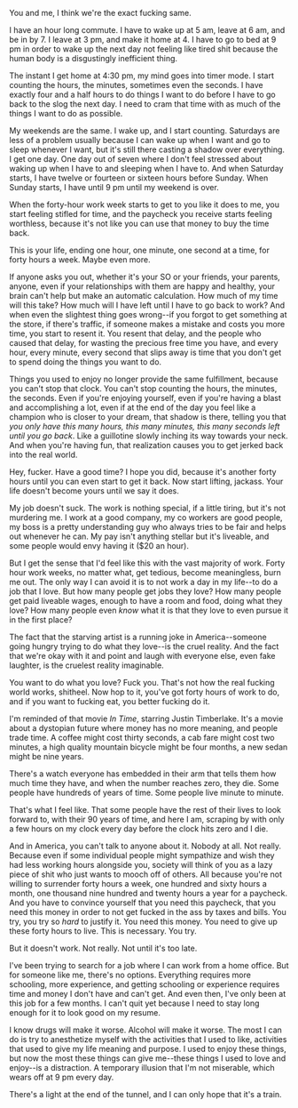  You and me, I think we're the exact fucking same.

I have an hour long commute. I have to wake up at 5 am, leave at 6 am, and be in by 7. I leave at 3 pm, and make it home at 4. I have to go to bed at 9 pm in order to wake up the next day not feeling like tired shit because the human body is a disgustingly inefficient thing.

The instant I get home at 4:30 pm, my mind goes into timer mode. I start counting the hours, the minutes, sometimes even the seconds. I have exactly four and a half hours to do things I want to do before I have to go back to the slog the next day. I need to cram that time with as much of the things I want to do as possible.

My weekends are the same. I wake up, and I start counting. Saturdays are less of a problem usually because I can wake up when I want and go to sleep whenever I want, but it's still there casting a shadow over everything. I get one day. One day out of seven where I don't feel stressed about waking up when I have to and sleeping when I have to. And when Saturday starts, I have twelve or fourteen or sixteen hours before Sunday. When Sunday starts, I have until 9 pm until my weekend is over.

When the forty-hour work week starts to get to you like it does to me, you start feeling stifled for time, and the paycheck you receive starts feeling worthless, because it's not like you can use that money to buy the time back. 

This is your life, ending one hour, one minute, one second at a time, for forty hours a week. Maybe even more.

If anyone asks you out, whether it's your SO or your friends, your parents, anyone, even if your relationships with them are happy and healthy, your brain can't help but make an automatic calculation. How much of my time will this take? How much will I have left until I have to go back to work? And when even the slightest thing goes wrong--if you forgot to get something at the store, if there's traffic, if someone makes a mistake and costs you more time, you start to resent it. You resent that delay, and the people who caused that delay, for wasting the precious free time you have, and every hour, every minute, every second that slips away is time that you don't get to spend doing the things you want to do.

Things you used to enjoy no longer provide the same fulfillment, because you can't stop that clock. You can't stop counting the hours, the minutes, the seconds. Even if you're enjoying yourself, even if you're having a blast and accomplishing a lot, even if at the end of the day you feel like a champion who is closer to your dream, that shadow is there, telling you that *you only have this many hours, this many minutes, this many seconds left until you go back*. Like a guillotine slowly inching its way towards your neck. And when you're having fun, that realization causes you to get jerked back into the real world.

Hey, fucker. Have a good time? I hope you did, because it's another forty hours until you can even start to get it back. Now start lifting, jackass. Your life doesn't become yours until we say it does.

My job doesn't suck. The work is nothing special, if a little tiring, but it's not murdering me. I work at a good company, my co workers are good people, my boss is a pretty understanding guy who always tries to be fair and helps out whenever he can. My pay isn't anything stellar but it's liveable, and some people would envy having it ($20 an hour). 

But I get the sense that I'd feel like this with the vast majority of work. Forty hour work weeks, no matter what, get tedious, become meaningless, burn me out. The only way I can avoid it is to not work a day in my life--to do a job that I love. But how many people get jobs they love? How many people get paid liveable wages, enough to have a room and food, doing what they love? How many people even *know* what it is that they love to even pursue it in the first place?

The fact that the starving artist is a running joke in America--someone going hungry trying to do what they love--is the cruel reality. And the fact that we're okay with it and point and laugh with everyone else, even fake laughter, is the cruelest reality imaginable.

You want to do what you love? Fuck you. That's not how the real fucking world works, shitheel. Now hop to it, you've got forty hours of work to do, and if you want to fucking eat, you better fucking do it.

I'm reminded of that movie *In Time*, starring Justin Timberlake. It's a movie about a dystopian future where money has no more meaning, and people trade time. A coffee might cost thirty seconds, a cab fare might cost two minutes, a high quality mountain bicycle might be four months, a new sedan might be nine years.

There's a watch everyone has embedded in their arm that tells them how much time they have, and when the number reaches zero, they die. Some people have hundreds of years of time. Some people live minute to minute.

That's what I feel like. That some people have the rest of their lives to look forward to, with their 90 years of time, and here I am, scraping by with only a few hours on my clock every day before the clock hits zero and I die. 

And in America, you can't talk to anyone about it. Nobody at all. Not really. Because even if some individual people might sympathize and wish they had less working hours alongside you, society will think of you as a lazy piece of shit who just wants to mooch off of others. All because you're not willing to surrender forty hours a week, one hundred and sixty hours a month, one thousand nine hundred and twenty hours a year for a paycheck. And you have to convince yourself that you need this paycheck, that you need this money in order to not get fucked in the ass by taxes and bills. You try, you try so *hard* to justify it. You need this money. You need to give up these forty hours to live. This is necessary. You try.

But it doesn't work. Not really. Not until it's too late.

I've been trying to search for a job where I can work from a home office. But for someone like me, there's no options. Everything requires more schooling, more experience, and getting schooling or experience requires time and money I don't have and can't get. And even then, I've only been at this job for a few months. I can't quit yet because I need to stay long enough for it to look good on my resume.

I know drugs will make it worse. Alcohol will make it worse. The most I can do is try to anesthetize myself with the activities that I used to like, activities that used to give my life meaning and purpose. I used to enjoy these things, but now the most these things can give me--these things I used to love and enjoy--is a distraction. A temporary illusion that I'm not miserable, which wears off at 9 pm every day.

There's a light at the end of the tunnel, and I can only hope that it's a train. 